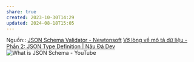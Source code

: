 ```yaml
---
share: true
created: 2023-10-30T14:29
updated: 2024-08-18T15:05
---
```

Nguồn:: 
[JSON Schema Validator - Newtonsoft](https://www.jsonschemavalidator.net/)
[Vỡ lòng về mô tả dữ liệu - Phần 2: JSON Type Definition | Nâu Đá Dev](https://nauda.dev/blog/lap-trinh/json-schema/understanding-json-type-def/)
![What is JSON Schema - YouTube](https://youtu.be/kK-_gL7Vsc0?si=q6ig8HJwgvwbnoum)